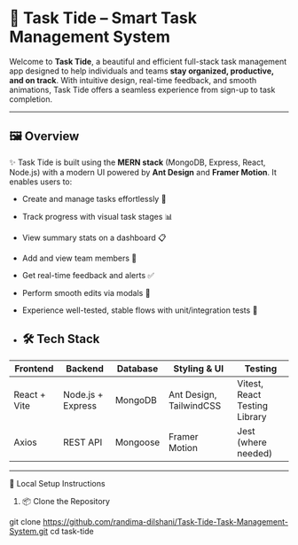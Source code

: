 # 🚀 Task Tide – Smart Task Management System

Welcome to **Task Tide**, a beautiful and efficient full-stack task management app designed to help individuals and teams **stay organized, productive, and on track**. With intuitive design, real-time feedback, and smooth animations, Task Tide offers a seamless experience from sign-up to task completion.

---

## 🖼️ Overview

✨ Task Tide is built using the **MERN stack** (MongoDB, Express, React, Node.js) with a modern UI powered by **Ant Design** and **Framer Motion**. It enables users to:

- Create and manage tasks effortlessly 📝  
- Track progress with visual task stages 📊  
- View summary stats on a dashboard 📋  
- Add and view team members 👥  
- Get real-time feedback and alerts ✅  
- Perform smooth edits via modals 🎯  
- Experience well-tested, stable flows with unit/integration tests 🧪

- ## 🛠️ Tech Stack

| Frontend | Backend | Database | Styling & UI | Testing |
|---------|---------|----------|--------------|---------|
| React + Vite | Node.js + Express | MongoDB | Ant Design, TailwindCSS | Vitest, React Testing Library |
| Axios | REST API | Mongoose | Framer Motion | Jest (where needed) |


---

🔧 Local Setup Instructions
1. 📦 Clone the Repository

git clone https://github.com/randima-dilshani/Task-Tide-Task-Management-System.git
cd task-tide
